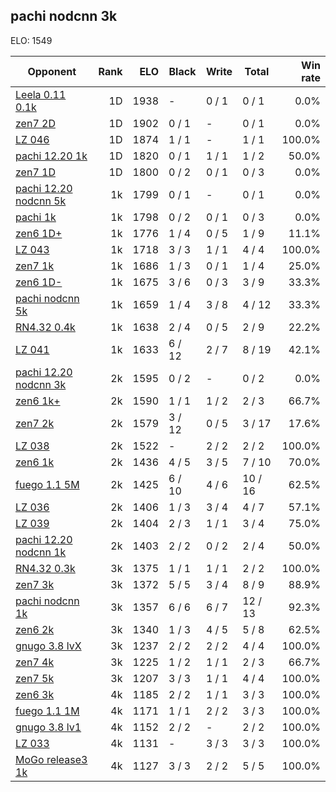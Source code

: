 ## pachi nodcnn 3k ##

ELO: 1549

Opponent | Rank | ELO | Black | Write | Total | Win rate
---------|-----:|----:|-------|-------|-------|-------:
[Leela 0.11 0.1k](Leela%200.11%200.1k.md) | 1D | 1938 | - | 0 / 1 | 0 / 1 | 0.0%
[zen7 2D](zen7%202D.md) | 1D | 1902 | 0 / 1 | - | 0 / 1 | 0.0%
[LZ 046](LZ%20046.md) | 1D | 1874 | 1 / 1 | - | 1 / 1 | 100.0%
[pachi 12.20 1k](pachi%2012.20%201k.md) | 1D | 1820 | 0 / 1 | 1 / 1 | 1 / 2 | 50.0%
[zen7 1D](zen7%201D.md) | 1D | 1800 | 0 / 2 | 0 / 1 | 0 / 3 | 0.0%
[pachi 12.20 nodcnn 5k](pachi%2012.20%20nodcnn%205k.md) | 1k | 1799 | 0 / 1 | - | 0 / 1 | 0.0%
[pachi 1k](pachi%201k.md) | 1k | 1798 | 0 / 2 | 0 / 1 | 0 / 3 | 0.0%
[zen6 1D+](zen6%201D+.md) | 1k | 1776 | 1 / 4 | 0 / 5 | 1 / 9 | 11.1%
[LZ 043](LZ%20043.md) | 1k | 1718 | 3 / 3 | 1 / 1 | 4 / 4 | 100.0%
[zen7 1k](zen7%201k.md) | 1k | 1686 | 1 / 3 | 0 / 1 | 1 / 4 | 25.0%
[zen6 1D-](zen6%201D-.md) | 1k | 1675 | 3 / 6 | 0 / 3 | 3 / 9 | 33.3%
[pachi nodcnn 5k](pachi%20nodcnn%205k.md) | 1k | 1659 | 1 / 4 | 3 / 8 | 4 / 12 | 33.3%
[RN4.32 0.4k](RN4.32%200.4k.md) | 1k | 1638 | 2 / 4 | 0 / 5 | 2 / 9 | 22.2%
[LZ 041](LZ%20041.md) | 1k | 1633 | 6 / 12 | 2 / 7 | 8 / 19 | 42.1%
[pachi 12.20 nodcnn 3k](pachi%2012.20%20nodcnn%203k.md) | 2k | 1595 | 0 / 2 | - | 0 / 2 | 0.0%
[zen6 1k+](zen6%201k+.md) | 2k | 1590 | 1 / 1 | 1 / 2 | 2 / 3 | 66.7%
[zen7 2k](zen7%202k.md) | 2k | 1579 | 3 / 12 | 0 / 5 | 3 / 17 | 17.6%
[LZ 038](LZ%20038.md) | 2k | 1522 | - | 2 / 2 | 2 / 2 | 100.0%
[zen6 1k](zen6%201k.md) | 2k | 1436 | 4 / 5 | 3 / 5 | 7 / 10 | 70.0%
[fuego 1.1 5M](fuego%201.1%205M.md) | 2k | 1425 | 6 / 10 | 4 / 6 | 10 / 16 | 62.5%
[LZ 036](LZ%20036.md) | 2k | 1406 | 1 / 3 | 3 / 4 | 4 / 7 | 57.1%
[LZ 039](LZ%20039.md) | 2k | 1404 | 2 / 3 | 1 / 1 | 3 / 4 | 75.0%
[pachi 12.20 nodcnn 1k](pachi%2012.20%20nodcnn%201k.md) | 2k | 1403 | 2 / 2 | 0 / 2 | 2 / 4 | 50.0%
[RN4.32 0.3k](RN4.32%200.3k.md) | 3k | 1375 | 1 / 1 | 1 / 1 | 2 / 2 | 100.0%
[zen7 3k](zen7%203k.md) | 3k | 1372 | 5 / 5 | 3 / 4 | 8 / 9 | 88.9%
[pachi nodcnn 1k](pachi%20nodcnn%201k.md) | 3k | 1357 | 6 / 6 | 6 / 7 | 12 / 13 | 92.3%
[zen6 2k](zen6%202k.md) | 3k | 1340 | 1 / 3 | 4 / 5 | 5 / 8 | 62.5%
[gnugo 3.8 lvX](gnugo%203.8%20lvX.md) | 3k | 1237 | 2 / 2 | 2 / 2 | 4 / 4 | 100.0%
[zen7 4k](zen7%204k.md) | 3k | 1225 | 1 / 2 | 1 / 1 | 2 / 3 | 66.7%
[zen7 5k](zen7%205k.md) | 3k | 1207 | 3 / 3 | 1 / 1 | 4 / 4 | 100.0%
[zen6 3k](zen6%203k.md) | 4k | 1185 | 2 / 2 | 1 / 1 | 3 / 3 | 100.0%
[fuego 1.1 1M](fuego%201.1%201M.md) | 4k | 1171 | 1 / 1 | 2 / 2 | 3 / 3 | 100.0%
[gnugo 3.8 lv1](gnugo%203.8%20lv1.md) | 4k | 1152 | 2 / 2 | - | 2 / 2 | 100.0%
[LZ 033](LZ%20033.md) | 4k | 1131 | - | 3 / 3 | 3 / 3 | 100.0%
[MoGo release3 1k](MoGo%20release3%201k.md) | 4k | 1127 | 3 / 3 | 2 / 2 | 5 / 5 | 100.0%
